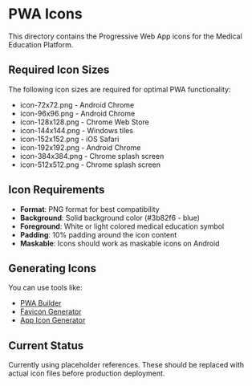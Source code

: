 # PWA Icons

This directory contains the Progressive Web App icons for the Medical Education Platform.

## Required Icon Sizes

The following icon sizes are required for optimal PWA functionality:

- icon-72x72.png - Android Chrome
- icon-96x96.png - Android Chrome  
- icon-128x128.png - Chrome Web Store
- icon-144x144.png - Windows tiles
- icon-152x152.png - iOS Safari
- icon-192x192.png - Android Chrome
- icon-384x384.png - Chrome splash screen
- icon-512x512.png - Chrome splash screen

## Icon Requirements

- **Format**: PNG format for best compatibility
- **Background**: Solid background color (#3b82f6 - blue)
- **Foreground**: White or light colored medical education symbol
- **Padding**: 10% padding around the icon content
- **Maskable**: Icons should work as maskable icons on Android

## Generating Icons

You can use tools like:
- [PWA Builder](https://www.pwabuilder.com/imageGenerator)
- [Favicon Generator](https://realfavicongenerator.net/)
- [App Icon Generator](https://appicon.co/)

## Current Status

Currently using placeholder references. These should be replaced with actual icon files before production deployment.